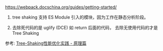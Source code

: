 https://webpack.docschina.org/guides/getting-started/

1. tree shaking 支持 ES Module 引入的模块，因为工作在静态分析阶段。

2. 去除死代码的是 uglify (DCE) 如 return 后面的代码， 去除无使用代码的才是 Tree Shaking

参考: [Tree-Shaking性能优化实践 - 原理篇](https://juejin.cn/post/6844903544756109319)